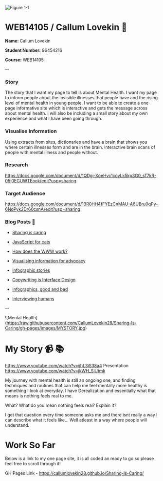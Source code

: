 ![Figure 1-1](http://i.imgur.com/p7976kB.jpg "Figure 1-1")
# WEB14105 / Callum Lovekin :boy:


**Name:** Callum Lovekin

**Student Number:** 96454216

**Course:** WEB14105

--
### Story

The story that I want my page to tell is about Mental Health. I want my page to inform people about the invisible illnesses that people have and the rising level of mental health in young people. I want to be able to create a one page informative site which is interactive and gets the message across about mental health. I will also be including a small story about my own experience and what I have been going through.

### Visualise Information
Using extracts from sites, dictionaries and have a brain that shows you where certain illnesses form and are in the brain. Interactive brain scans of people with mental illness and people without.

### Research

https://docs.google.com/document/d/1QDgi-XoeHvc1coyLk5kp3G0_sT7kR-05j0EGUWTEook/edit?usp=sharing

### Target Audience

https://docs.google.com/document/d/13R0HH4fFYEzCnMAU-A6UBru0qPy-6NoPyk2Dr60csnA/edit?usp=sharing

### Blog Posts :thought_balloon:

- [Sharing is caring](http://fourthfloor.raveweb.net/clovekin/2017/01/15/sharing-is-caring/)

- [JavaScript for cats](http://fourthfloor.raveweb.net/clovekin/2017/01/19/javascript-for-cats/)

- [How does the WWW work?](http://fourthfloor.raveweb.net/clovekin/2017/03/06/make-a-drawing-to-illustrate-how-the-web-works/)

- [Visualising information for advocacy](http://fourthfloor.raveweb.net/clovekin/2017/03/06/get-the-idea-capturing-attention/)

- [Infographic stories](http://fourthfloor.raveweb.net/clovekin/2017/03/06/infographic-stories/)

- [Copywriting is Interface Design](http://fourthfloor.raveweb.net/clovekin/2017/03/06/copywriting-is-interface-design-unfinished/)

- [Infographics, good and bad](http://fourthfloor.raveweb.net/clovekin/2017/03/06/infographics-good-and-bad-unfinished/)

- [Interviewing humans](http://fourthfloor.raveweb.net/clovekin/2017/03/06/interviewing-humans-unfinished/)

--

![Mental Health] (https://raw.githubusercontent.com/CallumLovekin28/Sharing-Is-Caring/gh-pages/images/MYSTORY.jpg)

# My Story :video_camera: :books:
https://www.youtube.com/watch?v=ijhL3iS38a4
Presentation
https://www.youtube.com/watch?v=jkWH_SiUtmk




My journey with mental health is still an ongoing one, and finding techniques and routines that can help me feel mentally more healthy is something I look at everyday. I have Derealization and essentially what that means is nothing feels real to me.

What? What do you mean nothing feels real? Explain it?

I get that question every time someone asks me and there isnt really a way I can describe what it feels like... Well atleast in a way where people will understand.


# Work So Far
Below is a link to my one page site, it is all coded an ready to go so please feel free to scroll through it!

GH Pages Link - https://callumlovekin28.github.io/Sharing-Is-Caring/


